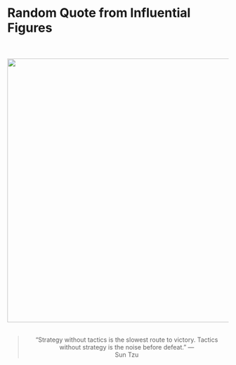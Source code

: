 # Random Quote from Influential Figures

<div align="center">
  <br>
  <br>
  <a href="https://en.wikipedia.org/wiki/Sun_Tzu" title="Sun Tzu - Wikipedia"><img src="https://upload.wikimedia.org/wikipedia/commons/c/cf/%E5%90%B4%E5%8F%B8%E9%A9%AC%E5%AD%99%E6%AD%A6.jpg" width="600px"></a>
  <br>
  <br>
  <blockquote>&ldquo;Strategy without tactics is the slowest route to victory. Tactics without strategy is the noise before defeat.&rdquo; &mdash; <footer>Sun Tzu</footer></blockquote>
</div>
  